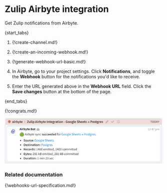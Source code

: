 # Zulip Airbyte integration

Get Zulip notifications from Airbyte.

{start_tabs}

1. {!create-channel.md!}

1. {!create-an-incoming-webhook.md!}

1. {!generate-webhook-url-basic.md!}

1. In Airbyte, go to your project settings. Click **Notifications**,
   and toggle the **Webhook** button for the notifications you'd like
   to receive.

1. Enter the URL generated above in the **Webhook URL** field. Click the
   **Save changes** button at the bottom of the page.

{end_tabs}

{!congrats.md!}

![](/static/images/integrations/airbyte/001.png)

### Related documentation

{!webhooks-url-specification.md!}
